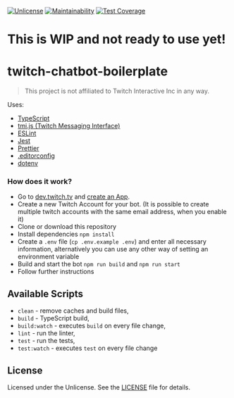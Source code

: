[![Unlicense][license-badge]][license]
[![Maintainability](https://api.codeclimate.com/v1/badges/7a50cf1e04aa3d0ad861/maintainability)](https://codeclimate.com/github/FoseFx/twitch-chatbot-boilerplate/maintainability)
[![Test Coverage](https://api.codeclimate.com/v1/badges/7a50cf1e04aa3d0ad861/test_coverage)](https://codeclimate.com/github/FoseFx/twitch-chatbot-boilerplate/test_coverage)

# This is WIP and not ready to use yet!

# twitch-chatbot-boilerplate

> This project is not affiliated to Twitch Interactive Inc in any way.

Uses:

- [TypeScript][typescript]
- [tmi.js (Twitch Messaging Interface)][tmijs]
- [ESLint][eslint]
- [Jest][jest]
- [Prettier][prettier]
- [.editorconfig][editorconfig]
- [dotenv][dotenv]

### How does it work?

- Go to [dev.twitch.tv][devtwitchtv] and [create an App][createtwitchapp].
- Create a new Twitch Account for your bot. (It is possible to create multiple twitch accounts with the same email address, when you enable it)
- Clone or download this repository
- Install dependencies `npm install`
- Create a `.env` file (`cp .env.example .env`) and enter all necessary information, alternatively you can use any other way of setting an environment variable
- Build and start the bot `npm run build` and `npm run start`
- Follow further instructions

## Available Scripts

- `clean` - remove caches and build files,
- `build` - TypeScript build,
- `build:watch` - executes `build` on every file change,
- `lint` - run the linter,
- `test` - run the tests,
- `test:watch` - executes `test` on every file change

## License

Licensed under the Unlicense. See the [LICENSE](https://github.com/fosefx/twitch-chatbot-boilerplate/blob/master/LICENSE) file for details.

[typescript]: https://www.typescriptlang.org/
[tmijs]: https://tmijs.com/
[license-badge]: https://img.shields.io/badge/license-Unlicense-blue.svg
[license]: https://github.com/fosefx/node-typescript-boilerplate/blob/master/LICENSE
[jest]: https://facebook.github.io/jest/
[eslint]: https://github.com/eslint/eslint
[prettier]: https://prettier.io
[travis]: https://travis-ci.org
[editorconfig]: https://editorconfig.org/
[devtwitchtv]: https://dev.twitch.tv/
[createtwitchapp]: https://dev.twitch.tv/docs/authentication/#registration
[dotenv]: https://www.npmjs.com/package/dotenv
